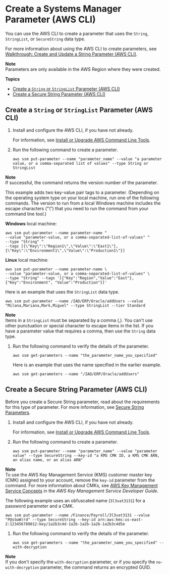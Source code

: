 # Create a Systems Manager Parameter \(AWS CLI\)<a name="param-create-cli"></a>

You can use the AWS CLI to create a parameter that uses the `String`, `StringList`, or `SecureString` data type\. 

For more information about using the AWS CLI to create parameters, see [Walkthrough: Create and Update a String Parameter \(AWS CLI\)](sysman-paramstore-cli.md)\.

**Note**  
Parameters are only available in the AWS Region where they were created\.

**Topics**
+ [Create a `String` or `StringList` Parameter \(AWS CLI\)](#param-create-cli-string-stringlist)
+ [Create a Secure String Parameter \(AWS CLI\)](#param-create-cli-securestring)

## Create a `String` or `StringList` Parameter \(AWS CLI\)<a name="param-create-cli-string-stringlist"></a>

1. Install and configure the AWS CLI, if you have not already\.

   For information, see [Install or Upgrade AWS Command Line Tools](getting-started-cli.md)\.

1. Run the following command to create a parameter\.

   ```
   aws ssm put-parameter --name "parameter_name" --value "a parameter value, or a comma-separated list of values" --type String or StringList
   ```
**Note**  
If successful, the command returns the version number of the parameter\.

   This example adds two key\-value pair tags to a parameter\. \(Depending on the operating system type on your local machine, run one of the following commands\. The version to run from a local Windows machine includes the escape characters \("\\"\) that you need to run the command from your command line tool\.\)

   **Windows** local machine:

   ```
   aws ssm put-parameter --name parameter-name ^
   --value "parameter-value, or a comma-separated-list-of-values" ^
   --type "String" ^
   --tags [{\"Key\":\"Region1\",\"Value\":\"East1\"},{\"Key\":\"Environment1\",\"Value\":\"Production1\"}]
   ```

   **Linux** local machine:

   ```
   aws ssm put-parameter --name parameter-name \
   --value "parameter-value, or a comma-separated-list-of-values" \
   --type "String" --tags '[{"Key":"Region","Value":"East"},{"Key":"Environment", "Value":"Production"}]'
   ```

   Here is an example that uses the `StringList` data type\.

   ```
   aws ssm put-parameter --name /IAD/ERP/Oracle/addUsers --value "Milana,Mariana,Mark,Miguel" --type StringList --tier Standard
   ```
**Note**  
Items in a `StringList` must be separated by a comma \(,\)\. You can't use other punctuation or special character to escape items in the list\. If you have a parameter value that requires a comma, then use the `String` data type\.

1. Run the following command to verify the details of the parameter\.

   ```
   aws ssm get-parameters --name "the_parameter_name_you_specified"
   ```

   Here is an example that uses the name specified in the earlier example\.

   ```
   aws ssm get-parameters --name "/IAD/ERP/Oracle/addUsers"
   ```

## Create a Secure String Parameter \(AWS CLI\)<a name="param-create-cli-securestring"></a>

Before you create a Secure String parameter, read about the requirements for this type of parameter\. For more information, see [Secure String Parameters](sysman-paramstore-securestring.md)\.

1. Install and configure the AWS CLI, if you have not already\.

   For information, see [Install or Upgrade AWS Command Line Tools](getting-started-cli.md)\.

1. Run the following command to create a parameter\.

   ```
   aws ssm put-parameter --name "parameter_name" --value "parameter value" --type SecureString --key-id "a KMS CMK ID, a KMS CMK ARN, an alias name, or an alias ARN"
   ```
**Note**  
To use the AWS Key Management Service \(KMS\) customer master key \(CMK\) assigned to your account, remove the `key-id` parameter from the command\. For more information about CMKs, see [AWS Key Management Service Concepts](https://docs.aws.amazon.com/kms/latest/developerguide/concepts.html#aws-managed-cmk) in the *AWS Key Management Service Developer Guide*\.

   The following example uses an obfuscated name \(`3l3vat3131`\) for a password parameter and a CMK\.

   ```
   aws ssm put-parameter --name /Finance/Payroll/3l3vat3131 --value "P@sSwW)rd" --type SecureString --key-id arn:aws:kms:us-east-2:123456789012:key/1a2b3c4d-1a2b-1a2b-1a2b-1a2b3c4d5e
   ```

1. Run the following command to verify the details of the parameter\.

   ```
   aws ssm get-parameters --name "the_parameter_name_you_specified" --with-decryption
   ```
**Note**  
If you don't specify the `with-decryption` parameter, or if you specify the `no-with-decryption` parameter, the command returns an encrypted GUID\.